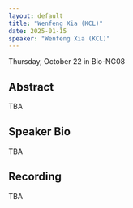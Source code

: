 ```yaml
---
layout: default
title: "Wenfeng Xia (KCL)"
date: 2025-01-15
speaker: "Wenfeng Xia (KCL)"
---
```


Thursday, October 22 
in Bio-NG08

## Abstract
TBA

## Speaker Bio
TBA

## Recording
TBA
